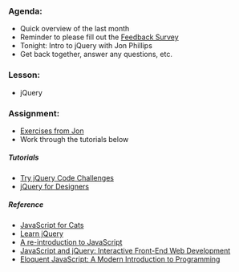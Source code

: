 ### Agenda:

  * Quick overview of the last month
  * Reminder to please fill out the [Feedback Survey](https://docs.google.com/a/hungrymachine.com/forms/d/17jWxV19c7kzz0TiEXlZXUgf2ofhuEq6kInLd0MLc_Bs/viewform)
  * Tonight: Intro to jQuery with Jon Phillips
  * Get back together, answer any questions, etc.

### Lesson:

  * jQuery

### Assignment:

  * [Exercises from Jon](http://elguapo1611.github.io)
  * Work through the tutorials below

##### Tutorials
  * [Try jQuery Code Challenges](http://try.jquery.com/)
  * [jQuery for Designers](http://jqueryfordesigners.com/category/tutorials/index.html)

##### Reference

  * [JavaScript for Cats](http://jsforcats.com/)
  * [Learn jQuery](http://learn.jquery.com/)
  * [A re-introduction to JavaScript](https://developer.mozilla.org/en-US/docs/Web/JavaScript/A_re-introduction_to_JavaScript)
  * [JavaScript and jQuery: Interactive Front-End Web Development](http://www.amazon.com/JavaScript-JQuery-Interactive-Front-End-Development/dp/1118531647/ref=sr_1_4?ie=UTF8&qid=1413910462&sr=8-4&keywords=javascript+programming)
  * [Eloquent JavaScript: A Modern Introduction to Programming](http://www.amazon.com/Eloquent-JavaScript-Modern-Introduction-Programming/dp/1593272820/ref=sr_1_10?ie=UTF8&qid=1413909700&sr=8-10&keywords=javascript+programming)
